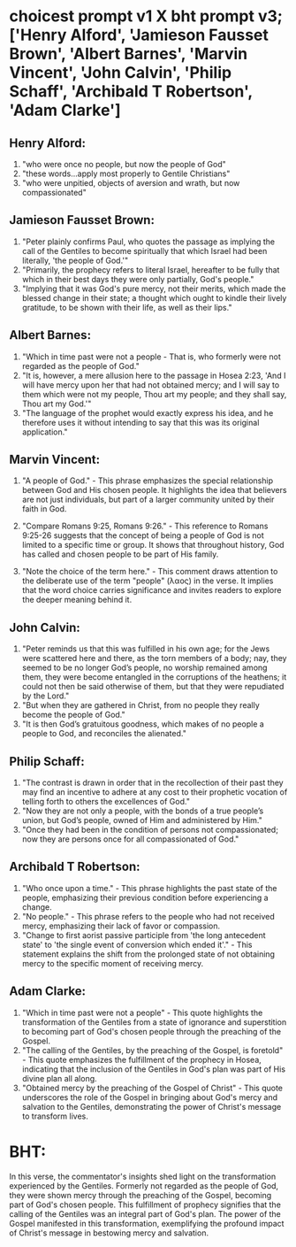 # choicest prompt v1 X bht prompt v3; ['Henry Alford', 'Jamieson Fausset Brown', 'Albert Barnes', 'Marvin Vincent', 'John Calvin', 'Philip Schaff', 'Archibald T Robertson', 'Adam Clarke']

## Henry Alford:
1. "who were once no people, but now the people of God"
2. "these words...apply most properly to Gentile Christians"
3. "who were unpitied, objects of aversion and wrath, but now compassionated"

## Jamieson Fausset Brown:
1. "Peter plainly confirms Paul, who quotes the passage as implying the call of the Gentiles to become spiritually that which Israel had been literally, 'the people of God.'"
2. "Primarily, the prophecy refers to literal Israel, hereafter to be fully that which in their best days they were only partially, God's people."
3. "Implying that it was God's pure mercy, not their merits, which made the blessed change in their state; a thought which ought to kindle their lively gratitude, to be shown with their life, as well as their lips."

## Albert Barnes:
1. "Which in time past were not a people - That is, who formerly were not regarded as the people of God."
2. "It is, however, a mere allusion here to the passage in Hosea 2:23, 'And I will have mercy upon her that had not obtained mercy; and I will say to them which were not my people, Thou art my people; and they shall say, Thou art my God.'"
3. "The language of the prophet would exactly express his idea, and he therefore uses it without intending to say that this was its original application."

## Marvin Vincent:
1. "A people of God." - This phrase emphasizes the special relationship between God and His chosen people. It highlights the idea that believers are not just individuals, but part of a larger community united by their faith in God.

2. "Compare Romans 9:25, Romans 9:26." - This reference to Romans 9:25-26 suggests that the concept of being a people of God is not limited to a specific time or group. It shows that throughout history, God has called and chosen people to be part of His family.

3. "Note the choice of the term here." - This comment draws attention to the deliberate use of the term "people" (λαος) in the verse. It implies that the word choice carries significance and invites readers to explore the deeper meaning behind it.

## John Calvin:
1. "Peter reminds us that this was fulfilled in his own age; for the Jews were scattered here and there, as the torn members of a body; nay, they seemed to be no longer God’s people, no worship remained among them, they were become entangled in the corruptions of the heathens; it could not then be said otherwise of them, but that they were repudiated by the Lord."
2. "But when they are gathered in Christ, from no people they really become the people of God."
3. "It is then God’s gratuitous goodness, which makes of no people a people to God, and reconciles the alienated."

## Philip Schaff:
1. "The contrast is drawn in order that in the recollection of their past they may find an incentive to adhere at any cost to their prophetic vocation of telling forth to others the excellences of God."
2. "Now they are not only a people, with the bonds of a true people’s union, but God’s people, owned of Him and administered by Him."
3. "Once they had been in the condition of persons not compassionated; now they are persons once for all compassionated of God."

## Archibald T Robertson:
1. "Who once upon a time." - This phrase highlights the past state of the people, emphasizing their previous condition before experiencing a change.
2. "No people." - This phrase refers to the people who had not received mercy, emphasizing their lack of favor or compassion.
3. "Change to first aorist passive participle from 'the long antecedent state' to 'the single event of conversion which ended it'." - This statement explains the shift from the prolonged state of not obtaining mercy to the specific moment of receiving mercy.

## Adam Clarke:
1. "Which in time past were not a people" - This quote highlights the transformation of the Gentiles from a state of ignorance and superstition to becoming part of God's chosen people through the preaching of the Gospel.
2. "The calling of the Gentiles, by the preaching of the Gospel, is foretold" - This quote emphasizes the fulfillment of the prophecy in Hosea, indicating that the inclusion of the Gentiles in God's plan was part of His divine plan all along.
3. "Obtained mercy by the preaching of the Gospel of Christ" - This quote underscores the role of the Gospel in bringing about God's mercy and salvation to the Gentiles, demonstrating the power of Christ's message to transform lives.


# BHT:
In this verse, the commentator's insights shed light on the transformation experienced by the Gentiles. Formerly not regarded as the people of God, they were shown mercy through the preaching of the Gospel, becoming part of God's chosen people. This fulfillment of prophecy signifies that the calling of the Gentiles was an integral part of God's plan. The power of the Gospel manifested in this transformation, exemplifying the profound impact of Christ's message in bestowing mercy and salvation.